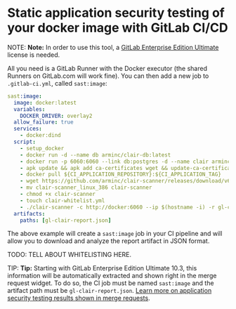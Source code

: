 # Static application security testing of your docker image with GitLab CI/CD

NOTE: **Note:**
In order to use this tool, a [GitLab Enterprise Edition Ultimate][ee] license
is needed.

All you need is a GitLab Runner with the Docker executor (the shared Runners on
GitLab.com will work fine). You can then add a new job to `.gitlab-ci.yml`,
called `sast:image`:

```yaml
sast:image:
  image: docker:latest
  variables:
    DOCKER_DRIVER: overlay2
  allow_failure: true
  services:
    - docker:dind
  script:
    - setup_docker
    - docker run -d --name db arminc/clair-db:latest
    - docker run -p 6060:6060 --link db:postgres -d --name clair arminc/clair-local-scan:v2.0.1
    - apk update && apk add ca-certificates wget && update-ca-certificates
    - docker pull ${CI_APPLICATION_REPOSITORY}:${CI_APPLICATION_TAG}
    - wget https://github.com/arminc/clair-scanner/releases/download/v6/clair-scanner_linux_386
    - mv clair-scanner_linux_386 clair-scanner
    - chmod +x clair-scanner
    - touch clair-whitelist.yml
    - ./clair-scanner -c http://docker:6060 --ip $(hostname -i) -r gl-clair-report.json -l clair.log -w clair-whitelist.yml ${CI_APPLICATION_REPOSITORY}:${CI_APPLICATION_TAG} || true
  artifacts:
    paths: [gl-clair-report.json]
```

The above example will create a `sast:image` job in your CI pipeline and will allow
you to download and analyze the report artifact in JSON format.


TODO: TELL ABOUT WHITELISTING HERE. 

TIP: **Tip:**
Starting with GitLab Enterprise Edition Ultimate 10.3, this information will
be automatically extracted and shown right in the merge request widget. To do
so, the CI job must be named `sast:image` and the artifact path must be
`gl-clair-report.json`.
[Learn more on application security testing results shown in merge requests](../../user/project/merge_requests/sast-image.md).

[ee]: https://about.gitlab.com/gitlab-ee/
